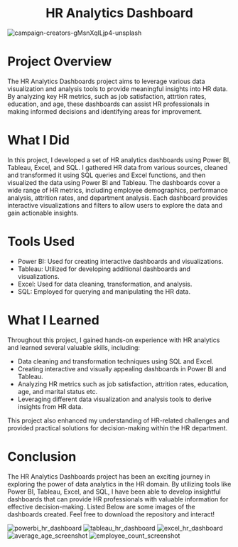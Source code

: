 <h1 align="center">HR Analytics Dashboard</h1>

![campaign-creators-gMsnXqILjp4-unsplash](https://github.com/CLizardi/hr_analytics_dashboards_powerbi_tableau_excel_sql/assets/52866379/0c631a21-fc87-456f-9366-d43c41053e0f)

# Project Overview

The HR Analytics Dashboards project aims to leverage various data visualization and analysis tools to provide meaningful insights into HR data. By analyzing key HR metrics, such as job satisfaction, attrtion rates, education, and age, these dashboards can assist HR professionals in making informed decisions and identifying areas for improvement.

# What I Did
In this project, I developed a set of HR analytics dashboards using Power BI, Tableau, Excel, and SQL. I gathered HR data from various sources, cleaned and transformed it using SQL queries and Excel functions, and then visualized the data using Power BI and Tableau. The dashboards cover a wide range of HR metrics, including employee demographics, performance analysis, attrition rates, and department analysis. Each dashboard provides interactive visualizations and filters to allow users to explore the data and gain actionable insights.

# Tools Used
* Power BI: Used for creating interactive dashboards and visualizations.
* Tableau: Utilized for developing additional dashboards and visualizations.
* Excel: Used for data cleaning, transformation, and analysis.
* SQL: Employed for querying and manipulating the HR data.

# What I Learned
Throughout this project, I gained hands-on experience with HR analytics and learned several valuable skills, including:

* Data cleaning and transformation techniques using SQL and Excel.
* Creating interactive and visually appealing dashboards in Power BI and Tableau.
* Analyzing HR metrics such as job satisfaction, attrition rates, education, age, and marital status etc.
* Leveraging different data visualization and analysis tools to derive insights from HR data.

This project also enhanced my understanding of HR-related challenges and provided practical solutions for decision-making within the HR department.

# Conclusion
The HR Analytics Dashboards project has been an exciting journey in exploring the power of data analytics in the HR domain. By utilizing tools like Power BI, Tableau, Excel, and SQL, I have been able to develop insightful dashboards that can provide HR professionals with valuable information for effective decision-making. Listed Below are some images of the dashboards created. Feel free to download the repository and interact!

![powerbi_hr_dashboard](https://github.com/CLizardi/hr_analytics_dashboards_powerbi_tableau_excel_sql/assets/52866379/cf779f02-6292-427d-bb91-e8458922752d)
![tableau_hr_dashboard](https://github.com/CLizardi/hr_analytics_dashboards_powerbi_tableau_excel_sql/assets/52866379/38e3babe-3ca5-468e-a5d3-acca9975060e)
![excel_hr_dashboard](https://github.com/CLizardi/hr_analytics_dashboards_powerbi_tableau_excel_sql/assets/52866379/e6777124-b73e-4b3e-a3bb-bd8ddf46bf0c)
![average_age_screenshot](https://github.com/CLizardi/hr_analytics_dashboards_powerbi_tableau_excel_sql/assets/52866379/37cac9f5-3e60-43b8-909b-7d60cebdf30f)
![employee_count_screenshot](https://github.com/CLizardi/hr_analytics_dashboards_powerbi_tableau_excel_sql/assets/52866379/3c5aacd6-5759-402c-a131-c749e164472b)
